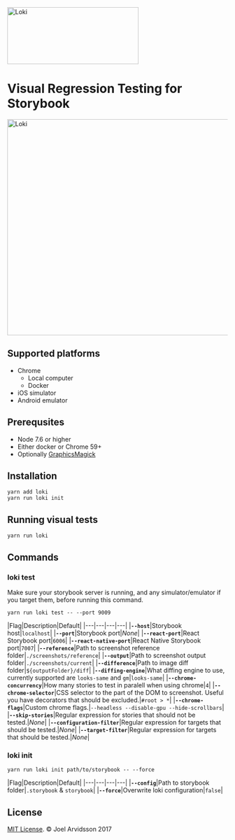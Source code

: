 <img src="https://user-images.githubusercontent.com/378279/27998811-43b9906e-6515-11e7-835a-6f596506cc46.png" width="300" height="130" alt="Loki" />

# Visual Regression Testing for Storybook

<img src="https://user-images.githubusercontent.com/378279/28074070-f0052fac-6657-11e7-8a9d-398a12d2d6a8.png" width="672" height="494" alt="Loki" />

## Supported platforms

* Chrome
  * Local computer
  * Docker
* iOS simulator
* Android emulator

## Prerequsites

* Node 7.6 or higher
* Either docker or Chrome 59+
* Optionally [GraphicsMagick](http://www.graphicsmagick.org)

## Installation

```
yarn add loki
yarn run loki init
```

## Running visual tests

```
yarn run loki
```

## Commands

### loki test

Make sure your storybook server is running, and any simulator/emulator if you target them, before running this command.

```
yarn run loki test -- --port 9009
```

|Flag|Description|Default|
|---|---|---|---|
|**`--host`**|Storybook host|`localhost`|
|**`--port`**|Storybook port|*None*|
|**`--react-port`**|React Storybook port|`6006`|
|**`--react-native-port`**|React Native Storybook port|`7007`|
|**`--reference`**|Path to screenshot reference folder|`./screenshots/reference`|
|**`--output`**|Path to screenshot output folder|`./screenshots/current`|
|**`--difference`**|Path to image diff folder|`${outputFolder}/diff`|
|**`--diffing-engine`**|What diffing engine to use, currently supported are `looks-same` and `gm`|`looks-same`|
|**`--chrome-concurrency`**|How many stories to test in paralell when using chrome|`4`|
|**`--chrome-selector`**|CSS selector to the part of the DOM to screenshot. Useful you have decorators that should be excluded.|`#root > *`|
|**`--chrome-flags`**|Custom chrome flags.|`--headless --disable-gpu --hide-scrollbars`|
|**`--skip-stories`**|Regular expression for stories that should not be tested.|*None*|
|**`--configuration-filter`**|Regular expression for targets that should be tested.|*None*|
|**`--target-filter`**|Regular expression for targets that should be tested.|*None*|

### loki init

```
yarn run loki init path/to/storybook -- --force
```

|Flag|Description|Default|
|---|---|---|---|
|**`--config`**|Path to storybook folder|`.storybook` & `storybook`|
|**`--force`**|Overwrite loki configuration|`false`|

## License

[MIT License](http://opensource.org/licenses/mit-license.html). © Joel Arvidsson 2017
